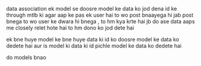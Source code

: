 data association
ek model se doosre model ke data ko jod dena id ke through  mtlb ki agar aap ke pas ek user hai to wo post bnaayega hi jab post bnega to wo user ke dwara hi bnega ,
to hm kya krte hai jb do ase data aaps me closely relet hote hai to hm dono ko jod dete hai

ek bne huye model ke bne huye data ki id ko doosre model ke data ko dedete hai aur is model ki data ki id  pichle model ke data ko dedete hai

do models bnao 